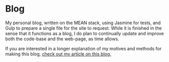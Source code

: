 # Blog
<p>
My personal blog, written on the MEAN stack, using Jasmine for tests, and Gulp to prepare a single file for the site to request. While it is finished in the sense that it functions as a blog, I do plan to continually update and improve both the code-base and the web-page, as time allows.
</p>

<p>
If you are interested in a longer explanation of my motives and methods for making this blog, <a target="_blank" href="https://www.hrodebert.com/articles/The-Making-of-my-Blog">check out my article on this blog.</a>
</p>
